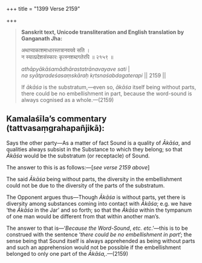 +++
title = "1399 Verse 2159"

+++
> **Sanskrit text, Unicode transliteration and English translation by Ganganath Jha:** 
>
> अथाप्याकाशमाधारस्तत्रानवयवे सति ।  
> न स्यात्प्रदेशसंस्कारः कृत्स्नशब्दगतेरपि ॥ २१५९ ॥ 
>
> *athāpyākāśamādhārastatrānavayave sati* \|  
> *na syātpradeśasaṃskāraḥ kṛtsnaśabdagaterapi* \|\| 2159 \|\| 
>
> If *ākāśa* is the substratum,—even so, *ākāśa* itself being without parts, there could be no embellishment in part, because the word-sound is always cognised as a whole.—(2159)



## Kamalaśīla’s commentary (tattvasaṃgrahapañjikā):

Says the other party—As a matter of fact Sound is a quality of *Ākāśa*, and qualities always subsist in the Substance to which they belong; so that *Ākāśa* would be the substratum (or receptacle) of Sound.

The answer to this is as follows:—[*see verse 2159 above*]

The said *Ākāśa* being without parts, the diversity in the embellishment could not be due to the diversity of the parts of the substratum.

The Opponent argues thus—Though *Ākāśa* is without parts, yet there is diversity among substances coming into contact with *Ākāśa*; e.g. we have ‘the *Ākāśa* in the Jar’ and so forth; so that the *Ākāśa* within the tympanum of one man would be different from that within another man’s.

The answer to that is—‘*Because the Word-Sound*, *etc. etc*.’—this is to be construed with the sentence ‘*there could be no embellishment in part*’; the sense being that Sound itself is always apprehended as being without parts and such an apprehension would not be possible if the embellishment belonged to only one part of the *Ākāśa,*.—(2159)


